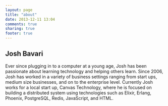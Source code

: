 ```yaml
---
layout: page
title: "about"
date: 2013-12-11 13:04
comments: true
sharing: true
footer: true
---
```


## Josh Bavari 

Ever since plugging in to a computer at a young age, Josh has been passionate about learning technology and helping others learn. Since 2006, Josh has worked in a variety of business settings ranging from start ups, medium size businesses, and on to the enterprise level. Currently Josh works for a local start up, Canvas Technology, where he is focused on building a distributed system using technologies such as Elixir, Erlang, Phoenix, PostgreSQL, Redis, JavaScript, and HTML.
